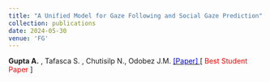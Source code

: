 ```yaml
---
title: "A Unified Model for Gaze Following and Social Gaze Prediction"
collection: publications
date: 2024-05-30
venue: 'FG'
---
```

__Gupta A.__ \, Tafasca S. \, Chutisilp N., Odobez J.M. [<span style="color:blue"> [Paper] </span>](https://brosdocs.net/fg2024/044.pdf) [<span style="color:red"> Best Student Paper </span>]
